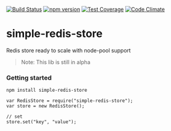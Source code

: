 [![Build Status](https://travis-ci.org/pasupulaphani/angular-gist-embed.svg?branch=master)](https://travis-ci.org/pasupulaphani/angular-gist-embed) [![npm version](https://badge.fury.io/js/simple-redis-store.svg)](https://badge.fury.io/js/simple-redis-store) [![Test Coverage](https://codeclimate.com/github/pasupulaphani/simple-redis-store/badges/coverage.svg)](https://codeclimate.com/github/pasupulaphani/simple-redis-store/coverage) [![Code Climate](https://codeclimate.com/github/pasupulaphani/simple-redis-store/badges/gpa.svg)](https://codeclimate.com/github/pasupulaphani/simple-redis-store)

# simple-redis-store
Redis store ready to scale with node-pool support

> Note: This lib is still in alpha

### Getting started

    npm install simple-redis-store

    var RedisStore = require("simple-redis-store");
    var store = new RedisStore();

    // set
    store.set("key", "value");
